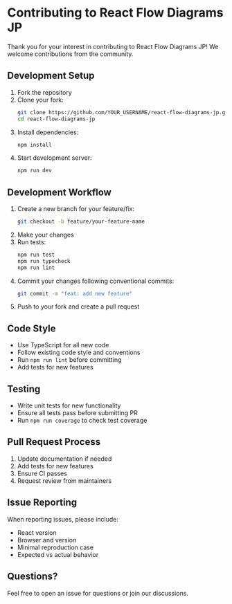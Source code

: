 # Contributing to React Flow Diagrams JP

Thank you for your interest in contributing to React Flow Diagrams JP! We welcome contributions from the community.

## Development Setup

1. Fork the repository
2. Clone your fork:
   ```bash
   git clone https://github.com/YOUR_USERNAME/react-flow-diagrams-jp.git
   cd react-flow-diagrams-jp
   ```
3. Install dependencies:
   ```bash
   npm install
   ```
4. Start development server:
   ```bash
   npm run dev
   ```

## Development Workflow

1. Create a new branch for your feature/fix:
   ```bash
   git checkout -b feature/your-feature-name
   ```
2. Make your changes
3. Run tests:
   ```bash
   npm run test
   npm run typecheck
   npm run lint
   ```
4. Commit your changes following conventional commits:
   ```bash
   git commit -m "feat: add new feature"
   ```
5. Push to your fork and create a pull request

## Code Style

- Use TypeScript for all new code
- Follow existing code style and conventions
- Run `npm run lint` before committing
- Add tests for new features

## Testing

- Write unit tests for new functionality
- Ensure all tests pass before submitting PR
- Run `npm run coverage` to check test coverage

## Pull Request Process

1. Update documentation if needed
2. Add tests for new features
3. Ensure CI passes
4. Request review from maintainers

## Issue Reporting

When reporting issues, please include:

- React version
- Browser and version
- Minimal reproduction case
- Expected vs actual behavior

## Questions?

Feel free to open an issue for questions or join our discussions.
